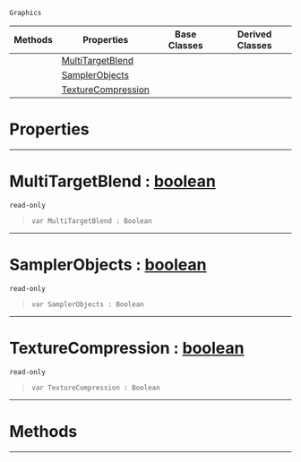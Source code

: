  `Graphics`

|Methods|Properties|Base Classes|Derived Classes|
|---|---|---|---|
| |[ MultiTargetBlend](https://plasmaengine.github.io/PlasmaDocs/Plasma1/C++/code_reference/class_reference/graphicsdriversupport.markdown#multitargetblend-plasma-en)| | |
| |[ SamplerObjects](https://plasmaengine.github.io/PlasmaDocs/Plasma1/C++/code_reference/class_reference/graphicsdriversupport.markdown#samplerobjects-plasma-engi)| | |
| |[ TextureCompression](https://plasmaengine.github.io/PlasmaDocs/Plasma1/C++/code_reference/class_reference/graphicsdriversupport.markdown#texturecompression-plasma)| | |


 #  Properties


---  
 #  MultiTargetBlend : [boolean](https://plasmaengine.github.io/PlasmaDocs/Plasma1/C++/code_reference/lightning_base_types/boolean.markdown)

 `read-only`

> 
> ``` lang=cpp, name=Lightning
> var MultiTargetBlend : Boolean


---  
 #  SamplerObjects : [boolean](https://plasmaengine.github.io/PlasmaDocs/Plasma1/C++/code_reference/lightning_base_types/boolean.markdown)

 `read-only`

> 
> ``` lang=cpp, name=Lightning
> var SamplerObjects : Boolean


---  
 #  TextureCompression : [boolean](https://plasmaengine.github.io/PlasmaDocs/Plasma1/C++/code_reference/lightning_base_types/boolean.markdown)

 `read-only`

> 
> ``` lang=cpp, name=Lightning
> var TextureCompression : Boolean


---  
 #  Methods


---  
 

 